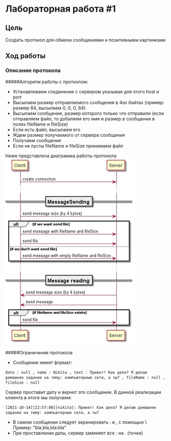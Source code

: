 # Лабораторная работа #1
## Цель
Создать протокол для обмена сообщениями и позитивными картинками
## Ход работы
### Описание протокола
#####Алгоритм работы с протколом: 
- Устанавливаем соединение с сервером указывая для этого host и port
- Высылаем размер отправляемого сообщения в 4ех байтах (пример: размер 84, высылаем 0, 0, 0, 84)
- Высылаем сообщение, размер которого только что отправили (если отправляем файл, то добаляем его имя и размер в сообщении в полях fileName и fileSize)
- Если есть файл, высылаем его
- Ждем размер получаемого от сервера сообщения
- Получаем сообщение
- Если не пусты fileName и fileSize принимаем файл

Ниже представлена диаграмма работы протокола
![](diagram.jpg)

#####Ограничения протокола

- Сообщение имеет формат: 
```
date : null , name : Nikita , text : Привет! Как дела? Я делаю домашнее задание на тему: компьютерные сети, а ты? , fileName : null , fileSize : null
```
Сервер проставит дату и вернет это сообщение.
В данной реализации клиента в итоге мы получаем: 
```
[2021-10-14][22:57:00][nikita]: Привет! Как дела? Я делаю домашнее задание на тему: компьютерные сети, а ты?
```
- В самом сообщении следует экранировать : и , с помощью \\
Пример: "bla\,bla\,bla\:bla"
- При проставлении даты, сервер заменяет все : на . (точки)

